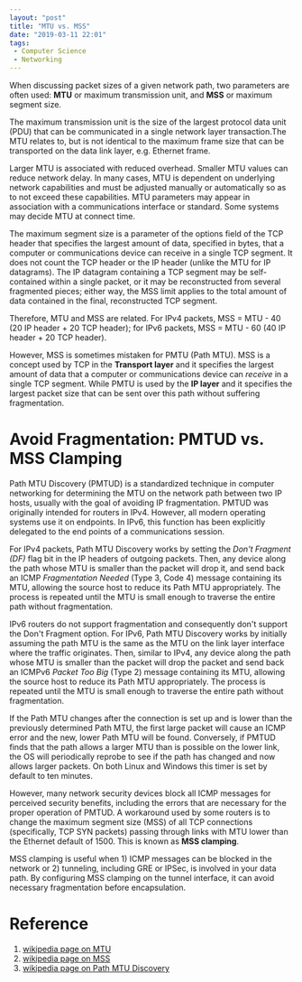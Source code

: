 ```yaml
---
layout: "post"
title: "MTU vs. MSS"
date: "2019-03-11 22:01"
tags:
 - Computer Science
 - Networking
---
```


When discussing packet sizes of a given network path, two parameters are often used: **MTU** or maximum transmission unit, and **MSS** or maximum segment size.

The maximum transmission unit is the size of the largest protocol data unit (PDU) that can be communicated in a single network layer transaction.The MTU relates to, but is not identical to the maximum frame size that can be transported on the data link layer, e.g. Ethernet frame.

Larger MTU is associated with reduced overhead. Smaller MTU values can reduce network delay. In many cases, MTU is dependent on underlying network capabilities and must be adjusted manually or automatically so as to not exceed these capabilities. MTU parameters may appear in association with a communications interface or standard. Some systems may decide MTU at connect time.

The maximum segment size is a parameter of the options field of the TCP header that specifies the largest amount of data, specified in bytes, that a computer or communications device can receive in a single TCP segment. It does not count the TCP header or the IP header (unlike the MTU for IP datagrams). The IP datagram containing a TCP segment may be self-contained within a single packet, or it may be reconstructed from several fragmented pieces; either way, the MSS limit applies to the total amount of data contained in the final, reconstructed TCP segment.

Therefore, MTU and MSS are related. For IPv4 packets, MSS = MTU - 40 (20 IP header + 20 TCP header); for IPv6 packets, MSS = MTU - 60 (40 IP header + 20 TCP header).

However, MSS is sometimes mistaken for PMTU (Path MTU). MSS is a concept used by TCP in the **Transport layer** and it specifies the largest amount of data that a computer or communications device can *receive* in a single TCP segment. While PMTU is used by the **IP layer** and it specifies the largest packet size that can be sent over this path without suffering fragmentation.

# Avoid Fragmentation: PMTUD vs. MSS Clamping
Path MTU Discovery (PMTUD) is a standardized technique in computer networking for determining the MTU on the network path between two IP hosts, usually with the goal of avoiding IP fragmentation. PMTUD was originally intended for routers in IPv4. However, all modern operating systems use it on endpoints. In IPv6, this function has been explicitly delegated to the end points of a communications session.

For IPv4 packets, Path MTU Discovery works by setting the *Don't Fragment (DF)* flag bit in the IP headers of outgoing packets. Then, any device along the path whose MTU is smaller than the packet will drop it, and send back an ICMP *Fragmentation Needed* (Type 3, Code 4) message containing its MTU, allowing the source host to reduce its Path MTU appropriately. The process is repeated until the MTU is small enough to traverse the entire path without fragmentation.

IPv6 routers do not support fragmentation and consequently don't support the Don't Fragment option. For IPv6, Path MTU Discovery works by initially assuming the path MTU is the same as the MTU on the link layer interface where the traffic originates. Then, similar to IPv4, any device along the path whose MTU is smaller than the packet will drop the packet and send back an ICMPv6 *Packet Too Big* (Type 2) message containing its MTU, allowing the source host to reduce its Path MTU appropriately. The process is repeated until the MTU is small enough to traverse the entire path without fragmentation.

If the Path MTU changes after the connection is set up and is lower than the previously determined Path MTU, the first large packet will cause an ICMP error and the new, lower Path MTU will be found. Conversely, if PMTUD finds that the path allows a larger MTU than is possible on the lower link, the OS will periodically reprobe to see if the path has changed and now allows larger packets. On both Linux and Windows this timer is set by default to ten minutes.

However, many network security devices block all ICMP messages for perceived security benefits, including the errors that are necessary for the proper operation of PMTUD. A workaround used by some routers is to change the maximum segment size (MSS) of all TCP connections (specifically, TCP SYN packets) passing through links with MTU lower than the Ethernet default of 1500. This is known as **MSS clamping**.

MSS clamping is useful when 1) ICMP messages can be blocked in the network or 2) tunneling, including GRE or IPSec, is involved in your data path. By configuring MSS clamping on the tunnel interface, it can avoid necessary fragmentation before encapsulation.

# Reference
1. [wikipedia page on MTU](https://en.wikipedia.org/wiki/Maximum_transmission_unit)
2. [wikipedia page on MSS](https://en.wikipedia.org/wiki/Maximum_segment_size)
3. [wikipedia page on Path MTU Discovery](https://en.wikipedia.org/wiki/Path_MTU_Discovery)
